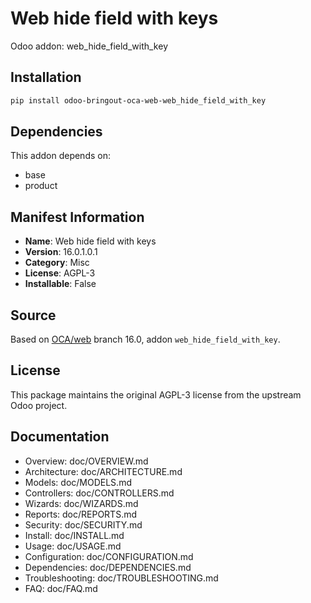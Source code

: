 # Web hide field with keys

Odoo addon: web_hide_field_with_key

## Installation

```bash
pip install odoo-bringout-oca-web-web_hide_field_with_key
```

## Dependencies

This addon depends on:
- base
- product

## Manifest Information

- **Name**: Web hide field with keys
- **Version**: 16.0.1.0.1
- **Category**: Misc
- **License**: AGPL-3
- **Installable**: False

## Source

Based on [OCA/web](https://github.com/OCA/web) branch 16.0, addon `web_hide_field_with_key`.

## License

This package maintains the original AGPL-3 license from the upstream Odoo project.

## Documentation

- Overview: doc/OVERVIEW.md
- Architecture: doc/ARCHITECTURE.md
- Models: doc/MODELS.md
- Controllers: doc/CONTROLLERS.md
- Wizards: doc/WIZARDS.md
- Reports: doc/REPORTS.md
- Security: doc/SECURITY.md
- Install: doc/INSTALL.md
- Usage: doc/USAGE.md
- Configuration: doc/CONFIGURATION.md
- Dependencies: doc/DEPENDENCIES.md
- Troubleshooting: doc/TROUBLESHOOTING.md
- FAQ: doc/FAQ.md
